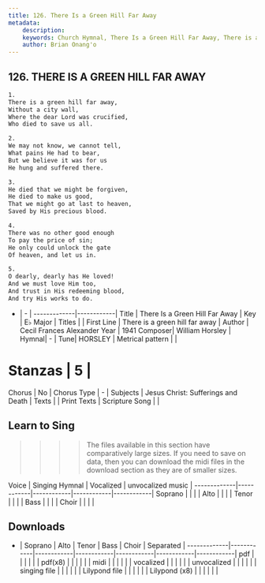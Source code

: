 ```yaml
---
title: 126. There Is a Green Hill Far Away
metadata:
    description: 
    keywords: Church Hymnal, There Is a Green Hill Far Away, There is a green hill far away, 
    author: Brian Onang'o
---
```



## 126. THERE IS A GREEN HILL FAR AWAY

```txt
1.
There is a green hill far away,
Without a city wall,
Where the dear Lord was crucified,
Who died to save us all.

2.
We may not know, we cannot tell,
What pains He had to bear,
But we believe it was for us
He hung and suffered there.

3.
He died that we might be forgiven,
He died to make us good,
That we might go at last to heaven,
Saved by His precious blood.

4.
There was no other good enough
To pay the price of sin;
He only could unlock the gate
Of heaven, and let us in.

5.
O dearly, dearly has He loved!
And we must love Him too,
And trust in His redeeming blood,
And try His works to do.

```

- |   -  |
-------------|------------|
Title | There Is a Green Hill Far Away |
Key | E♭ Major |
Titles |  |
First Line | There is a green hill far away |
Author | Cecil Frances Alexander
Year | 1941
Composer| William Horsley |
Hymnal|  - |
Tune| HORSLEY |
Metrical pattern | |
# Stanzas | 5 |
Chorus | No |
Chorus Type | - |
Subjects | Jesus Christ: Sufferings and Death |
Texts |  |
Print Texts | 
Scripture Song |  |
  
## Learn to Sing

>>>> The files available in this section have comparatively large sizes. If you need to save on data, then you can download the midi files in the download section as they are of smaller sizes.

Voice |  Singing Hymnal | Vocalized | unvocalized music |
-------------|------------|------------|------------|------------|
Soprano | | | |
Alto | | | |
Tenor | | | |
Bass | | | |
Choir | | | |

## Downloads

- |  Soprano | Alto | Tenor | Bass | Choir | Separated |
-------------|------------|------------|------------|------------|------------|------------|
pdf | | | | | |
pdf(x8) | | | | | |
midi | | | | | |
vocalized | | | | | |
unvocalized | | | | | |
singing file | | | | | |
Lilypond file | | | | | |
Lilypond (x8) | | | | | |
  
